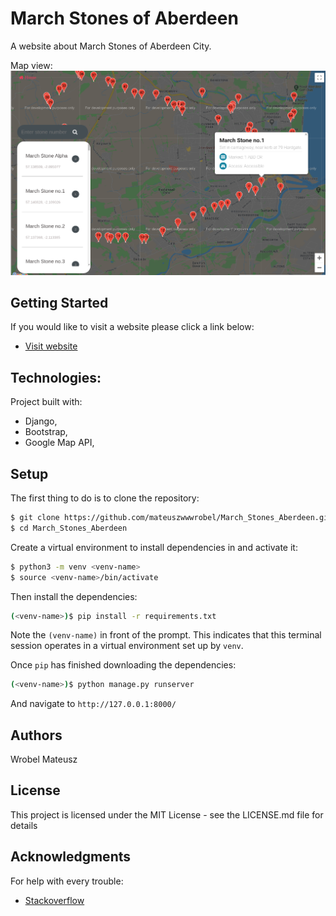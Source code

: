 
# March Stones of Aberdeen

A website about March Stones of Aberdeen City. 

Map view:
![Window view](https://github.com/mateuszwwwrobel/March_Stones_Aberdeen/blob/master/static/img/preview.png)

## Getting Started

If you would like to visit a website please click a link below:
* [Visit website](http://marchstones.mateuszwrobel.com)

## Technologies:

Project built with:
- Django,
- Bootstrap,
- Google Map API,

## Setup

The first thing to do is to clone the repository:

```sh
$ git clone https://github.com/mateuszwwwrobel/March_Stones_Aberdeen.git
$ cd March_Stones_Aberdeen
```

Create a virtual environment to install dependencies in and activate it:

```sh
$ python3 -m venv <venv-name>
$ source <venv-name>/bin/activate
```

Then install the dependencies:

```sh
(<venv-name>)$ pip install -r requirements.txt
```
Note the `(venv-name)` in front of the prompt. This indicates that this terminal
session operates in a virtual environment set up by `venv`.

Once `pip` has finished downloading the dependencies:
```sh
(<venv-name>)$ python manage.py runserver
```
And navigate to `http://127.0.0.1:8000/`


## Authors

Wrobel Mateusz

## License

This project is licensed under the MIT License - see the LICENSE.md file for details

## Acknowledgments

For help with every trouble:
* [Stackoverflow](https://stackoverflow.com/)
